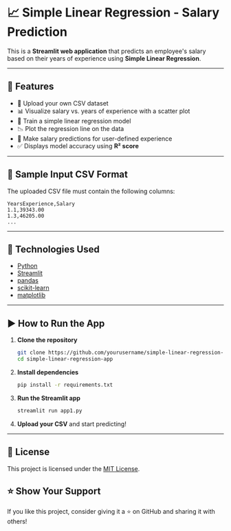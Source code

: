 
# 📈 Simple Linear Regression - Salary Prediction

This is a **Streamlit web application** that predicts an employee's salary based on their years of experience using **Simple Linear Regression**.

---

## 🚀 Features

- 📂 Upload your own CSV dataset
- 📊 Visualize salary vs. years of experience with a scatter plot
- 🤖 Train a simple linear regression model
- 📉 Plot the regression line on the data
- 🔢 Make salary predictions for user-defined experience
- ✅ Displays model accuracy using **R² score**

---

## 📁 Sample Input CSV Format

The uploaded CSV file must contain the following columns:

```csv
YearsExperience,Salary
1.1,39343.00
1.3,46205.00
...
```

---

## 🧠 Technologies Used

- [Python](https://www.python.org/)
- [Streamlit](https://streamlit.io/)
- [pandas](https://pandas.pydata.org/)
- [scikit-learn](https://scikit-learn.org/)
- [matplotlib](https://matplotlib.org/)

---

## ▶️ How to Run the App

1. **Clone the repository**
   ```bash
   git clone https://github.com/yourusername/simple-linear-regression-app.git
   cd simple-linear-regression-app
   ```

2. **Install dependencies**
   ```bash
   pip install -r requirements.txt
   ```

3. **Run the Streamlit app**
   ```bash
   streamlit run app1.py
   ```

4. **Upload your CSV** and start predicting!

---

## 📝 License

This project is licensed under the [MIT License](LICENSE).


## ⭐️ Show Your Support

If you like this project, consider giving it a ⭐️ on GitHub and sharing it with others!
